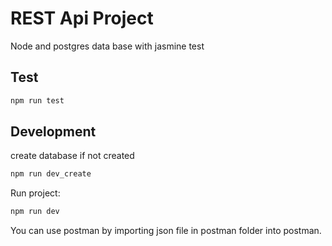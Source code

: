 # REST Api Project

Node and postgres data base with jasmine test

## Test

```sh
npm run test
```

## Development

create database if not created

```sh
npm run dev_create
```

Run project:

```sh
npm run dev
```

You can use postman by importing json file in postman folder into postman.
